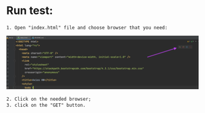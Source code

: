 # Run test:
```
1. Open "index.html" file and choose browser that you need:
```
![img.png](img.png)
```
2. Click on the needed browser;
3. click on the "GET" button.
```
